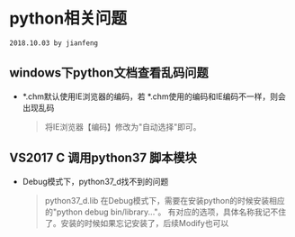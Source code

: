 # python相关问题
`2018.10.03 by jianfeng`

## windows下python文档查看乱码问题
- \*.chm默认使用IE浏览器的编码，若 \*.chm使用的编码和IE编码不一样，则会出现乱码
    > 将IE浏览器【编码】修改为"自动选择"即可。

## VS2017 C 调用python37 脚本模块
- Debug模式下，python37_d找不到的问题
    > python37_d.lib 在Debug模式下，需要在安装python的时候安装相应的"python debug bin/library..."。
    > 有对应的选项，具体名称我记不住了。安装的时候如果忘记安装了，后续Modify也可以

